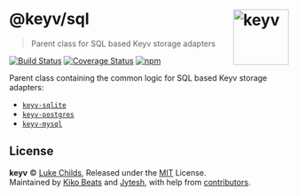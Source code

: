 # @keyv/sql [<img width="100" align="right" src="https://rawgit.com/lukechilds/keyv/master/media/logo.svg" alt="keyv">](https://github.com/lukechilds/keyv)

> Parent class for SQL based Keyv storage adapters

[![Build Status](https://travis-ci.org/lukechilds/keyv-sql.svg?branch=master)](https://travis-ci.org/lukechilds/keyv-sql)
[![Coverage Status](https://coveralls.io/repos/github/lukechilds/keyv-sql/badge.svg?branch=master)](https://coveralls.io/github/lukechilds/keyv-sql?branch=master)
[![npm](https://img.shields.io/npm/v/@keyv/sql.svg)](https://www.npmjs.com/package/@keyv/sql)

Parent class containing the common logic for SQL based Keyv storage adapters:

- [`keyv-sqlite`](https://github.com/lukechilds/keyv-sqlite)
- [`keyv-postgres`](https://github.com/lukechilds/keyv-postgres)
- [`keyv-mysql`](https://github.com/lukechilds/keyv-mysql)

## License

**keyv** © [Luke Childs](https://github.com/lukechilds), Released under the [MIT](/LICENSE.md) License.<br>
Maintained by [Kiko Beats](https://kikobeats.com) and [Jytesh](https://github.com/Jytesh), with help from [contributors](https://github.com/microlinkhq/keyv/contributors).
